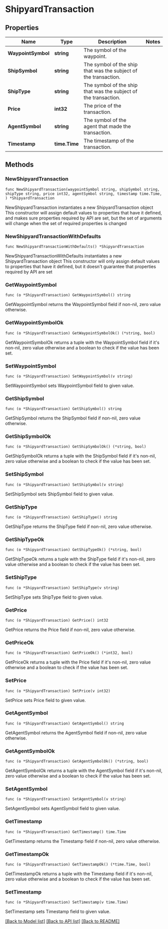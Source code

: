 # ShipyardTransaction

## Properties

Name | Type | Description | Notes
------------ | ------------- | ------------- | -------------
**WaypointSymbol** | **string** | The symbol of the waypoint. | 
**ShipSymbol** | **string** | The symbol of the ship that was the subject of the transaction. | 
**ShipType** | **string** | The symbol of the ship that was the subject of the transaction. | 
**Price** | **int32** | The price of the transaction. | 
**AgentSymbol** | **string** | The symbol of the agent that made the transaction. | 
**Timestamp** | **time.Time** | The timestamp of the transaction. | 

## Methods

### NewShipyardTransaction

`func NewShipyardTransaction(waypointSymbol string, shipSymbol string, shipType string, price int32, agentSymbol string, timestamp time.Time, ) *ShipyardTransaction`

NewShipyardTransaction instantiates a new ShipyardTransaction object
This constructor will assign default values to properties that have it defined,
and makes sure properties required by API are set, but the set of arguments
will change when the set of required properties is changed

### NewShipyardTransactionWithDefaults

`func NewShipyardTransactionWithDefaults() *ShipyardTransaction`

NewShipyardTransactionWithDefaults instantiates a new ShipyardTransaction object
This constructor will only assign default values to properties that have it defined,
but it doesn't guarantee that properties required by API are set

### GetWaypointSymbol

`func (o *ShipyardTransaction) GetWaypointSymbol() string`

GetWaypointSymbol returns the WaypointSymbol field if non-nil, zero value otherwise.

### GetWaypointSymbolOk

`func (o *ShipyardTransaction) GetWaypointSymbolOk() (*string, bool)`

GetWaypointSymbolOk returns a tuple with the WaypointSymbol field if it's non-nil, zero value otherwise
and a boolean to check if the value has been set.

### SetWaypointSymbol

`func (o *ShipyardTransaction) SetWaypointSymbol(v string)`

SetWaypointSymbol sets WaypointSymbol field to given value.


### GetShipSymbol

`func (o *ShipyardTransaction) GetShipSymbol() string`

GetShipSymbol returns the ShipSymbol field if non-nil, zero value otherwise.

### GetShipSymbolOk

`func (o *ShipyardTransaction) GetShipSymbolOk() (*string, bool)`

GetShipSymbolOk returns a tuple with the ShipSymbol field if it's non-nil, zero value otherwise
and a boolean to check if the value has been set.

### SetShipSymbol

`func (o *ShipyardTransaction) SetShipSymbol(v string)`

SetShipSymbol sets ShipSymbol field to given value.


### GetShipType

`func (o *ShipyardTransaction) GetShipType() string`

GetShipType returns the ShipType field if non-nil, zero value otherwise.

### GetShipTypeOk

`func (o *ShipyardTransaction) GetShipTypeOk() (*string, bool)`

GetShipTypeOk returns a tuple with the ShipType field if it's non-nil, zero value otherwise
and a boolean to check if the value has been set.

### SetShipType

`func (o *ShipyardTransaction) SetShipType(v string)`

SetShipType sets ShipType field to given value.


### GetPrice

`func (o *ShipyardTransaction) GetPrice() int32`

GetPrice returns the Price field if non-nil, zero value otherwise.

### GetPriceOk

`func (o *ShipyardTransaction) GetPriceOk() (*int32, bool)`

GetPriceOk returns a tuple with the Price field if it's non-nil, zero value otherwise
and a boolean to check if the value has been set.

### SetPrice

`func (o *ShipyardTransaction) SetPrice(v int32)`

SetPrice sets Price field to given value.


### GetAgentSymbol

`func (o *ShipyardTransaction) GetAgentSymbol() string`

GetAgentSymbol returns the AgentSymbol field if non-nil, zero value otherwise.

### GetAgentSymbolOk

`func (o *ShipyardTransaction) GetAgentSymbolOk() (*string, bool)`

GetAgentSymbolOk returns a tuple with the AgentSymbol field if it's non-nil, zero value otherwise
and a boolean to check if the value has been set.

### SetAgentSymbol

`func (o *ShipyardTransaction) SetAgentSymbol(v string)`

SetAgentSymbol sets AgentSymbol field to given value.


### GetTimestamp

`func (o *ShipyardTransaction) GetTimestamp() time.Time`

GetTimestamp returns the Timestamp field if non-nil, zero value otherwise.

### GetTimestampOk

`func (o *ShipyardTransaction) GetTimestampOk() (*time.Time, bool)`

GetTimestampOk returns a tuple with the Timestamp field if it's non-nil, zero value otherwise
and a boolean to check if the value has been set.

### SetTimestamp

`func (o *ShipyardTransaction) SetTimestamp(v time.Time)`

SetTimestamp sets Timestamp field to given value.



[[Back to Model list]](../README.md#documentation-for-models) [[Back to API list]](../README.md#documentation-for-api-endpoints) [[Back to README]](../README.md)


